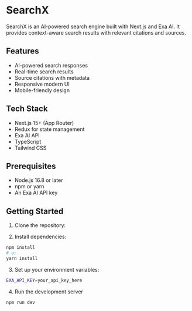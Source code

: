 # SearchX

SearchX is an AI-powered search engine built with Next.js and Exa AI. It provides context-aware search results with relevant citations and sources.

## Features

- AI-powered search responses
- Real-time search results
- Source citations with metadata
- Responsive modern UI
- Mobile-friendly design

## Tech Stack

- Next.js 15+ (App Router)
- Redux for state management
- Exa AI API
- TypeScript
- Tailwind CSS

## Prerequisites

- Node.js 16.8 or later
- npm or yarn
- An Exa AI API key

## Getting Started

1. Clone the repository:

2. Install dependencies:
```bash
npm install
# or
yarn install
```

3. Set up your environment variables:
```bash
EXA_API_KEY=your_api_key_here
```

4. Run the development server
```bash
npm run dev
```
